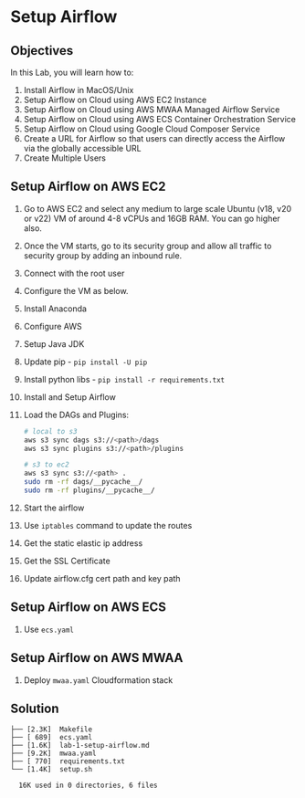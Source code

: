 # Setup Airflow

## Objectives

In this Lab, you will learn how to:

1. Install Airflow in MacOS/Unix
1. Setup Airflow on Cloud using AWS EC2 Instance
1. Setup Airflow on Cloud using AWS MWAA Managed Airflow Service
1. Setup Airflow on Cloud using AWS ECS Container Orchestration Service
1. Setup Airflow on Cloud using Google Cloud Composer Service
1. Create a URL for Airflow so that users can directly access the Airflow via the globally accessible URL
1. Create Multiple Users

## Setup Airflow on AWS EC2

1. Go to AWS EC2 and select any medium to large scale Ubuntu (v18, v20 or v22) VM of around 4-8 vCPUs and 16GB RAM. You can go higher also.
1. Once the VM starts, go to its security group and allow all traffic to security group by adding an inbound rule.
1. Connect with the root user
1. Configure the VM as below.
   
1. Install Anaconda
1. Configure AWS
1. Setup Java JDK
1. Update pip - `pip install -U pip`
1. Install python libs - `pip install -r requirements.txt`
1. Install and Setup Airflow
1. Load the DAGs and Plugins:
    ```sh
    # local to s3
    aws s3 sync dags s3://<path>/dags
    aws s3 sync plugins s3://<path>/plugins

    # s3 to ec2
    aws s3 sync s3://<path> .
    sudo rm -rf dags/__pycache__/
    sudo rm -rf plugins/__pycache__/
    ```
1. Start the airflow
1. Use `iptables` command to update the routes
1. Get the static elastic ip address
1. Get the SSL Certificate
1. Update airflow.cfg cert path and key path

## Setup Airflow on AWS ECS

1. Use `ecs.yaml`

## Setup Airflow on AWS MWAA

1. Deploy `mwaa.yaml` Cloudformation stack

## Solution

```
├── [2.3K]  Makefile
├── [ 689]  ecs.yaml
├── [1.6K]  lab-1-setup-airflow.md
├── [9.2K]  mwaa.yaml
├── [ 770]  requirements.txt
└── [1.4K]  setup.sh

  16K used in 0 directories, 6 files
```